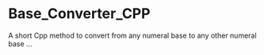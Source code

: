 # Base_Converter_CPP
A short Cpp method to convert from any numeral base to any other numeral base ... 
